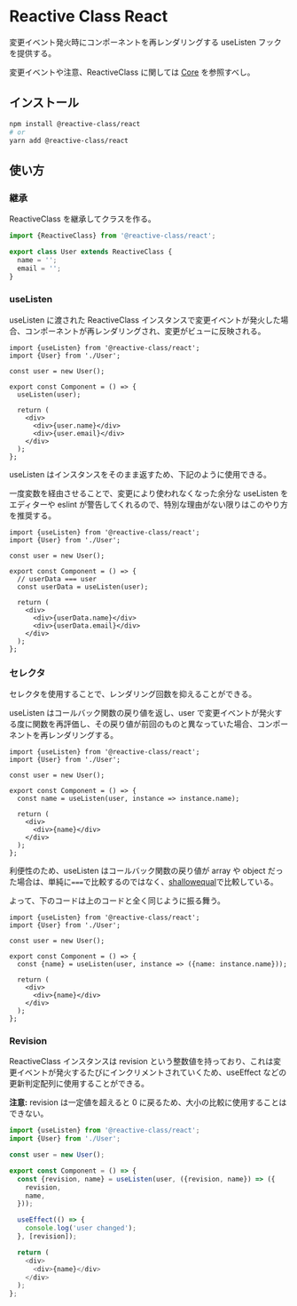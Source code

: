 # Reactive Class React

変更イベント発火時にコンポーネントを再レンダリングする useListen フックを提供する。

変更イベントや注意、ReactiveClass に関しては [Core][rc-core-url] を参照すべし。

## インストール

```bash
npm install @reactive-class/react
# or
yarn add @reactive-class/react
```

## 使い方

### 継承

ReactiveClass を継承してクラスを作る。

```ts
import {ReactiveClass} from '@reactive-class/react';

export class User extends ReactiveClass {
  name = '';
  email = '';
}
```

### useListen

useListen に渡された ReactiveClass インスタンスで変更イベントが発火した場合、コンポーネントが再レンダリングされ、変更がビューに反映される。

```tsx
import {useListen} from '@reactive-class/react';
import {User} from './User';

const user = new User();

export const Component = () => {
  useListen(user);

  return (
    <div>
      <div>{user.name}</div>
      <div>{user.email}</div>
    </div>
  );
};
```

useListen はインスタンスをそのまま返すため、下記のように使用できる。

一度変数を経由させることで、変更により使われなくなった余分な useListen をエディターや eslint が警告してくれるので、特別な理由がない限りはこのやり方を推奨する。

```tsx
import {useListen} from '@reactive-class/react';
import {User} from './User';

const user = new User();

export const Component = () => {
  // userData === user
  const userData = useListen(user);

  return (
    <div>
      <div>{userData.name}</div>
      <div>{userData.email}</div>
    </div>
  );
};
```

### セレクタ

セレクタを使用することで、レンダリング回数を抑えることができる。

useListen はコールバック関数の戻り値を返し、user で変更イベントが発火する度に関数を再評価し、その戻り値が前回のものと異なっていた場合、コンポーネントを再レンダリングする。

```tsx
import {useListen} from '@reactive-class/react';
import {User} from './User';

const user = new User();

export const Component = () => {
  const name = useListen(user, instance => instance.name);

  return (
    <div>
      <div>{name}</div>
    </div>
  );
};
```

利便性のため、useListen はコールバック関数の戻り値が array や object だった場合は、単純に`===`で比較するのではなく、[shallowequal][shallowequal-url]で比較している。

よって、下のコードは上のコードと全く同じように振る舞う。

```tsx
import {useListen} from '@reactive-class/react';
import {User} from './User';

const user = new User();

export const Component = () => {
  const {name} = useListen(user, instance => ({name: instance.name}));

  return (
    <div>
      <div>{name}</div>
    </div>
  );
};
```

### Revision

ReactiveClass インスタンスは revision という整数値を持っており、これは変更イベントが発火するたびにインクリメントされていくため、useEffect などの更新判定配列に使用することができる。

**注意:** revision は一定値を超えると 0 に戻るため、大小の比較に使用することはできない。

```ts
import {useListen} from '@reactive-class/react';
import {User} from './User';

const user = new User();

export const Component = () => {
  const {revision, name} = useListen(user, ({revision, name}) => ({
    revision,
    name,
  }));

  useEffect(() => {
    console.log('user changed');
  }, [revision]);

  return (
    <div>
      <div>{name}</div>
    </div>
  );
};
```

[rc-core-url]: https://github.com/sijiaoh/reactive-class/tree/master/packages/core
[shallowequal-url]: https://github.com/dashed/shallowequal
